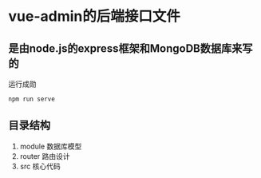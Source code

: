 # vue-admin的后端接口文件
## 是由node.js的express框架和MongoDB数据库来写的
运行成勋
```sell
npm run serve
```
## 目录结构
1. module 数据库模型
2. router 路由设计
3. src 核心代码
